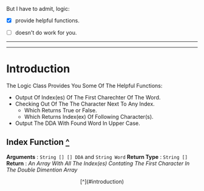 But I have to admit, logic:

- [x] provide helpful functions.
- [ ] doesn't do work for you.


___
___

# Introduction

The Logic Class Provides You Some Of The Helpful Functions:

- Output Of Index(es) Of The First Charechter Of The Word.
- Checking Out Of The The Character Next To Any Index.
  - Which Returns True or False.
  - Which Returns Index(ex) Of Following Character(s).
- Output The DDA With Found Word In Upper Case.  



## Index Function [^](#introduction)
**Arguments** : `String [] [] DDA` and `String Word`
**Return Type** : `String []`
**Return** : *An Array With All The Index(es) Contating The First Character In The Double Dimention Array*



<center>[^](#introduction)</center>
